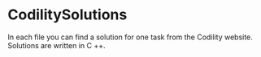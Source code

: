 # CodilitySolutions
In each file you can find a solution for one task from the Codility website. Solutions are written in C ++.
